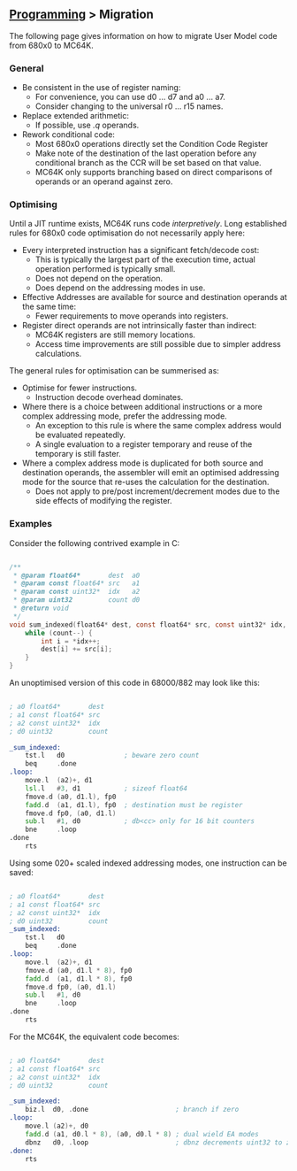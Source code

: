 ## [Programming](./README.md) > Migration

The following page gives information on how to migrate User Model code from 680x0 to MC64K.

### General

* Be consistent in the use of register naming:
    - For convenience, you can use d0 ... d7 and a0 ... a7.
    - Consider changing to the universal r0 ... r15 names.
* Replace extended arithmetic:
    - If possible, use _.q_ operands.
* Rework conditional code:
    - Most 680x0 operations directly set the Condition Code Register
    - Make note of the destination of the last operation before any conditional branch as the CCR will be set based on that value.
    - MC64K only supports branching based on direct comparisons of operands or an operand against zero.

### Optimising

Until a JIT runtime exists, MC64K runs code _interpretively_. Long established rules for 680x0 code optimisation do not necessarily apply here:

* Every interpreted instruction has a significant fetch/decode cost:
    - This is typically the largest part of the execution time, actual operation performed is typically small.
    - Does not depend on the operation.
    - Does depend on the addressing modes in use.
* Effective Addresses are available for source and destination operands at the same time:
    - Fewer requirements to move operands into registers.
* Register direct operands are not intrinsically faster than indirect:
    - MC64K registers are still memory locations.
    - Access time improvements are still possible due to simpler address calculations.

The general rules for optimisation can be summerised as:
* Optimise for fewer instructions.
    - Instruction decode overhead dominates.
* Where there is a choice between additional instructions or a more complex addressing mode, prefer the addressing mode.
    - An exception to this rule is where the same complex address would be evaluated repeatedly.
    - A single evaluation to a register temporary and reuse of the temporary is still faster.
* Where a complex address mode is duplicated for both source and destination operands, the assembler will emit an optimised addressing mode for the source that re-uses the calculation for the destination.
    - Does not apply to pre/post increment/decrement modes due to the side effects of modifying the register.

### Examples

Consider the following contrived example in C:

```c

/**
 * @param float64*       dest  a0
 * @param const float64* src   a1
 * @param const uint32*  idx   a2
 * @param uint32         count d0
 * @return void
 */
void sum_indexed(float64* dest, const float64* src, const uint32* idx, uint32 count) {
    while (count--) {
        int i = *idx++;
        dest[i] += src[i];
    }
}
```

An unoptimised version of this code in 68000/882 may look like this:

```asm

; a0 float64*       dest
; a1 const float64* src
; a2 const uint32*  idx
; d0 uint32         count

_sum_indexed:
    tst.l   d0               ; beware zero count
    beq     .done
.loop:
    move.l  (a2)+, d1
    lsl.l   #3, d1           ; sizeof float64
    fmove.d (a0, d1.l), fp0
    fadd.d  (a1, d1.l), fp0  ; destination must be register
    fmove.d fp0, (a0, d1.l)
    sub.l   #1, d0           ; db<cc> only for 16 bit counters
    bne     .loop
.done
    rts
```
Using some 020+ scaled indexed addressing modes, one instruction can be saved:

```asm

; a0 float64*       dest
; a1 const float64* src
; a2 const uint32*  idx
; d0 uint32         count
_sum_indexed:
    tst.l   d0
    beq     .done
.loop:
    move.l  (a2)+, d1
    fmove.d (a0, d1.l * 8), fp0
    fadd.d  (a1, d1.l * 8), fp0
    fmove.d fp0, (a0, d1.l)
    sub.l   #1, d0
    bne     .loop
.done
    rts
```

For the MC64K, the equivalent code becomes:

```asm

; a0 float64*       dest
; a1 const float64* src
; a2 const uint32*  idx
; d0 uint32         count

_sum_indexed:
    biz.l  d0, .done                      ; branch if zero
.loop:
    move.l (a2)+, d0
    fadd.d (a1, d0.l * 8), (a0, d0.l * 8) ; dual wield EA modes
    dbnz   d0, .loop                      ; dbnz decrements uint32 to zero
.done:
    rts
```
